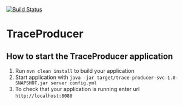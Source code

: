 [![Build Status](https://travis-ci.org/vinaysen/trace-producer-svc.svg?branch=master)](https://travis-ci.org/vinaysen/trace-producer-svc)

# TraceProducer

How to start the TraceProducer application
------------------------------------------

1. Run `mvn clean install` to build your application
1. Start application with `java -jar target/trace-producer-svc-1.0-SNAPSHOT.jar server config.yml`
1. To check that your application is running enter url `http://localhost:8080`
